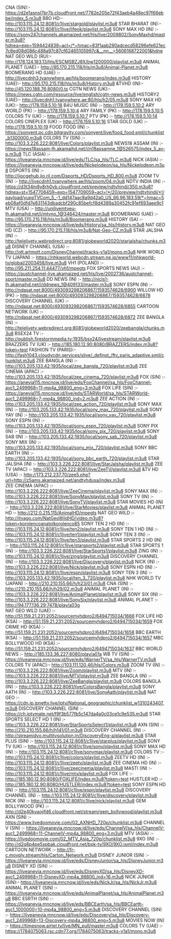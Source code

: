 CNA (SIN):- https://d2e1asnsl7br7b.cloudfront.net/7782e205e72f43aeb4a48ec97f66ebbe/index_5.m3u8  BBO HD:- http://103.115.24.12:8081/c1live/stargold/playlist.m3u8  STAR BHARAT (IN):-http://103.115.24.12:8081/c1live/lifeok/playlist.m3u8 SONY MAX HD (IN) :- https://sony247channels.akamaized.net/hls/live/2009802/SonyMaxhd/master.m3u8?hdnea=exp=1594424839~acl=/*~hmac=83f1aab290adcecd58296efe621ec7c8ed08d086c488a97c87cf62465105997c&__nn__=5606168722001&hdne  NAT GEO WILD (RU):- http://178.124.183.13/hls/ESCMSBZJ8X/bw1200000/playlist.m3u8  ANIMAL PLANET (UAE):- http://95.170.215.118/hls/m3u8/Animal-Planet.m3u8  BOOMERANG HD (UAE) :- http://livecdnh3.tvanywhere.ae/hls/boomerang/index.m3u8  HISTORY (UAE):- http://95.170.215.118/hls/m3u8/History.m3u8   &TVHD (IN):- http://45.120.188.76:8080/0.ts  CGTN NEWS (UK):- https://news.cgtn.com/resource/live/english/cgtn-news.m3u8  HISTORY2 (UAE):- http://livecdnh1.tvanywhere.ae:80/hls/h2/05.m3u8  SONY MAX HD (UK):- http://178.159.5.10:18  B4U MUSIC (IN) :- http://178.159.5.10:2  ARY WORLD (PK) :- http://178.159.5.10:4  ARY FAMILY (PK) :-
http://178.159.5.10:5   COLORS TV (UK) :- http://178.159.5.10:7   PTV (PK) :- http://178.159.5.10:14   COLORS CINEPLEX (UK) :- http://178.159.5.10:16   STAR GOLD (UK) :- http://178.159.5.10:19   FOOD FOOD (IN) :- https://sonyent.pc.cdn.bitgravity.com/sonyent/live/food_food.smil/chunklist_b1300000.m3u8   COLORS TV (SIN) :- http://103.3.226.222:8081/live/Colors/playlist.m3u8 NEWS18 ASSAM (IN) :- https://news18assam-lh.akamaihd.net/i/n18assamne_1@526575/index_5_av-p.m3u8   TLC (ASIA) :- https://liveanevia.mncnow.id/live/eds/TLC/sa_hls/TLC.m3u8    NICK (ASIA) :- https://liveanevia.mncnow.id/live/eds/Nickelodeon/sa_hls/Nickelodeon.m3u8   DSPORTS (IN) :- http://jiocgehub.jio.ril.com/Dsports_HD/Dsports_HD_800.m3u8  ZOOM TV (IN) :- http://livecdnh1.tvanywhere.ae/hls/zoom/04.m3u8    NDTV INDIA (IN) :- https://d3t34m8y8rh0vb.cloudfront.net/preview/ndtvhindi/350.m3u8?hdnea=st=1547708459~exp=1547709059~acl=!*/20/preview/ndtvhindi/*!/payload/yuppTVCom_5_-1_dd147aac8a9d42a0_US_66.96.183.59/*~hmac=5eb08af0dfd7e831143dbadcbf290c85befcf8d4389a30452fc91ef693aee9c1   MTV (USA) :- http://unilivemtveu-lh.akamaihd.net/i/mtvno_1@346424/master.m3u8  BOOMERANG (UAE) :- http://95.170.215.118/hls/m3u8/Boomerang.m3u8  HISTORY (SA) :- https://liveanevia.mncnow.id/live/eds/History/sa_hls/History.m3u8   NAT GEO HD (CZ) :- http://95.170.215.118/hls/m3u8/Nat-Geo-CZ.m3u8   STAR JALSHA (IN) :- http://telelivetv.webredirect.org:8081/globeworld2020/starjalsha/chunks.m3u8  DISNEY CHANNEL (USA) :-  http://ott.artmott.com/DisneyChannel/tracks-v1a1/mono.m3u8  NHK WORLD TV (JAPAN) :- https://nhkworld.webcdn.stream.ne.jp/www11/nhkworld-tv/global/2003458/live.m3u8  VH1 (POLAND) :- http://95.211.254.11:44477/vh1/mpegts  FOX SPORTS NEWS (AU) :- https://austchannel-live.akamaized.net/hls/live/2002736/austchannel-sport/master.m3u8   DD NEWS (IN) :- http://nicls1-lh.akamaihd.net/i/ddnews_1@409133/master.m3u8 SONY ESPN (IN) :-  http://ndasat.net:8000/493093298206867/1593574628/6900   WILLOW HD (PK) :-   http://ndasat.net:8000/493093298206867/1593574628/6878   DISCOVERY CHANNEL (UK) :-  http://ndasat.net:8000/493093298206867/1593574628/6855  CARTOON NETWORK (UK) :- http://ndasat.net:8000/493093298206867/1593574628/6872  ZEE BANGLA (IN) :-  http://telelivetv.webredirect.org:8081/globeworld2020/zeebangla/chunks.m3u8  BSEX24 TV :- http://publish.firestormmedia.tv:1935/bsx24/livestream/playlist.m3u8  BRAZZERS TV (UK) :- http://185.180.12.90:8080/BRAZZERS/index.m3u8?token=test   FASHION TV (PARIS):- http://fash1043.cloudycdn.services/slive/_definst_/ftv_paris_adaptive.smil/chunklist.m3u8   ZEE BANGLA (IN) :- http://103.205.133.42:1935/local/zee_bangla_720/playlist.m3u8  ZEE CINEMA (APAC) :- http://103.205.133.42:1935/local/zee_cinema_720/playlist.m3u8  FOX (SIN) :-  https://anevia115.mncnow.id/live/eds/FoxChannel/sa_hls/FoxChannel-avc1_2499968=11-mp4a_98800_eng=3.m3u8  FOX LIFE (SIN) :-   https://anevia115.mncnow.id/live/eds/STARWorld/sa_hls/STARWorld-avc1_2499968=7-mp4a_98800_ind=2.m3u8   ZEE ACTION (IN) :- http://103.205.133.42:1935/local/zee_action_720/playlist.m3u8  SONY MAX (IN) :-  http://103.205.133.42:1935/local/sony_max_720/playlist.m3u8  SONY YAY (IN) :- http://103.205.133.42:1935/local/sony_yay_720/playlist.m3u8  SONY ESPN (IN) :-  http://103.205.133.42:1935/local/sony_espn_720/playlist.m3u8  SONY PIX (IN) :- http://103.205.133.42:1935/local/sony_pix_720/playlist.m3u8  SONY SAB (IN) :-  http://103.205.133.42:1935/local/sony_sab_720/playlist.m3u8  SONY MIX (IN) :- http://103.205.133.42:1935/local/sony_mix_720/playlist.m3u8  SONY BBC EARTH (IN) :- http://103.205.133.42:1935/local/sony_bbc_earth_720/playlist.m3u8   STAR JALSHA (IN) :- http://103.3.226.222:8081/live/StarJalsha/playlist.m3u8  ZEE TV (APAC) :-  http://103.3.226.222:8081/live/ZeeTV/playlist.m3u8   &TV HD (USA) :-  http://173.212.237.70/zee5.php?url=http://z5ams.akamaized.net/andtvhdusa/index.m3u8    
ZEE CINEMA (APAC) :- http://103.3.226.222:8081/live/ZeeCinema/playlist.m3u8  SONY MAX (IN) :- http://103.3.226.222:8081/live/SonyMax/playlist.m3u8  SONY TV (IN) :- http://103.3.226.222:8081/live/SonyTV/playlist.m3u8  STAR MOVIES HD (IN) :- http://103.3.226.222:8081/live/StarMovies/playlist.m3u8  ANIMAL PLANET HD :- http://212.0.215.115/AnimalHD/mpegts  NAT GEO WILD :- http://itvago.com/NatGeoWildHD/video.m3u8?token=korolencoanatolkorolenco85  SONY TEN 2 HD (IN) :- http://103.115.24.12:8081/c1live/ten2/playlist.m3u8  SONY TEN 1 HD (IN) :- http://103.115.24.12:8081/c1live/ten1/playlist.m3u8  SONY TEN 3 (IN) :- http://103.115.24.12:8081/c1live/ten3/playlist.m3u8  STAR SPORTS 2 HD (IN) :- http://103.115.24.12:8081/c1live/starsports2/playlist.m3u8  STAR SPORTS 1 (IN) :- http://103.3.226.222:8081/live/StarSports1/playlist.m3u8  ZING (IN) :- http://103.115.24.12:8081/c1live/zing/playlist.m3u8  DISCOVERY CHANNEL (IN) :- http://103.3.226.222:8081/live/Discovery/playlist.m3u8  NICK (IN) :- http://103.3.226.222:8081/live/Nick/playlist.m3u8   SONY ESPN HD (IN) :- http://103.115.24.12:8081/c1live/espn/playlist.m3u8  SONY TEN 3 (IN) :- http://103.205.133.42:1935/local/ten_3_720/playlist.m3u8  NHK WORLD TV (JAPAN) :- http://210.210.155.66/h/h23/01.m3u8  CNA (SIN) :- http://210.210.155.66/h/h29/02.m3u8  ANIMAL PLANET (IN) :- http://103.3.226.222:8081/live/AnimalPlanet/playlist.m3u8  SONY SIX (IN) :- http://103.3.226.222:8081/live/SonySix/playlist.m3u8  ANIMAL PLANET :- http://94.177.136.29:7478/play/a03g  
NAT GEO WILD (UAE) :- http://51.159.21.231:2052/sourcemyhdpro2/6494715034/1666  FOX LIFE HD (KSA) :- http://51.159.21.231:2052/sourcemyhdpro2/6494715034/1659   FOX CRIME HD (KSA) :- http://51.159.21.231:2052/sourcemyhdpro2/6494715034/1658   BBC EARTH (KSA) :- http://51.159.21.231:2052/sourcemyhdpro2/6494715034/1657  MBC BOLLYWOOD HD (KSA) :- http://51.159.21.231:2052/sourcemyhdpro2/6494715034/1637  BBC WORLD NEWS :- http://185.133.36.227:8080/play/a01a  WB TV (SIN) :- https://liveanevia.mncnow.id/live/eds/WarnerTV/sa_hls/WarnerTV.m3u8  COLORS TV (APAC):- http://103.111.120.46/hls/Colors.m3u8   ZOOM TV (IN) :- http://103.3.226.222:8081/live/Zoom/playlist.m3u8   MTV (IN) :- http://103.3.226.222:8081/live/MTV/playlist.m3u8  ZEE BANGLA (IN) :- http://103.3.226.222:8081/live/ZeeBangla/playlist.m3u8  COLORS BANGLA (IN) :- http://103.3.226.222:8081/live/ColorsBangla/playlist.m3u8  SONY AATH (IN) :- http://103.3.226.222:8081/live/SonyAath/playlist.m3u8  NAT GEO :- https://cdn.jp.jpnettv.live/jptv/National_geographic/chunklist_w1310243407.m3u8  DISCOVERY CHANNEL (SIN) :- https://ch.iptvmate.net/f9f3b577fb5c147da4a0c03ce1c9e535.m3u8  STAR SPORTS SELECT HD 1 (IN) :- http://103.3.226.222:8081/live/StarSportsSelect1/playlist.m3u8  AXN (SIN) :- http://210.210.155.66/h/h141/01.m3u8  DISCOVERY CHANNEL (IN) :- http://streamidvo.multitvsolution.in/DiscoveryEng-a/playlist.m3u8 STAR PLUS (SIN) :- http://103.115.24.12:8081/c1live/starplus/playlist.m3u8  SONY TV (UK) :- http://103.115.24.12:8081/c1live/sony/playlist.m3u8  SONY MAX HD (IN) :- http://103.115.24.12:8081/c1live/sonymax/playlist.m3u8  COLORS TV :- http://103.115.24.12:8081/c1live/colors/playlist.m3u8   ZEETV HD (IN) :- http://103.115.24.12:8081/c1live/zeetv/playlist.m3u8  ZEE CINEMA HD (IN) :- http://103.115.24.12:8081/c1live/zeecinema/playlist.m3u8  MASTI (IN) :- http://103.115.24.12:8081/c1live/mtv/playlist.m3u8  FOX LIFE :- http://185.180.12.90:8080/FOXLIFE/index.m3u8?token=test  HUSTLER HD :- http://185.180.12.90:8080/HUSTLER/index.m3u8?token=test  SONY ESPN HD (IN) :- http://103.115.24.12:8081/c1live/espn/playlist.m3u8  DISCOVERY CHANNEL (IN) :- http://103.115.24.12:8081/c1live/discovery/playlist.m3u8  NICK (IN) :- http://103.115.24.12:8081/c1live/nick/playlist.m3u8   GEM BOLLYWOOD (PK) :- http://d2e40kvaojifd6.cloudfront.net/stream/gem_bollywood/playlist.m3u8  AXN (SIN) :- https://www.livedoomovie.com/02_AXNHD_720p/chunklist.m3u8  CHANNEL V (SIN) :- https://liveanevia.mncnow.id/live/eds/ChannelV/sa_hls/ChannelV-avc1_2499968=11-ChannelV-mp4a_98800_eng=3.m3u8  MTV (ASIA) :-https://livedoomovie.com/02_MTV_Asia_720p/chunklist.m3u8  9XO (IN) :- http://d2q8p4pe5spbak.cloudfront.net/bpk-tv/9XO/9XO.isml/index.m3u8  CARTOON NETWORK :- http://fr-c.movply.stream/hls/Carton_Network.m3u8  DISNEY JUNIOR (SIN) :- https://liveanevia.mncnow.id/live/eds/DisneyJunior/sa_hls/DisneyJunior.m3u8  DISNEY XD (SIN) :- https://liveanevia.mncnow.id/live/eds/DisneyXD/sa_hls/DisneyXD-avc1_2499968=11-DisneyXD-mp4a_98800_ind=16.m3u8 NICK JUNIOR (SIN):- https://liveanevia.mncnow.id/live/eds/NickJr/sa_hls/NickJr.m3u8 ANIMAL PLANET (SIN) :- https://liveanevia.mncnow.id/live/eds/AnimalPlanet/sa_hls/AnimalPlanet.m3u8 BBC ESRTH (SIN) :- https://liveanevia.mncnow.id/live/eds/BBCEarth/sa_hls/BBCEarth-avc1_1000000=10-mp4a_98800_eng=5.m3u8  DISCOVERY CHANNEL (SIN) :- https://liveanevia.mncnow.id/live/eds/Discovery/sa_hls/Discovery-avc1_2499968=13-Discovery-mp4a_98800_eng=5.m3u8  MOVIES NOW (IN) :- https://timesnow.airtel.tv/live/MN_pull/master.m3u8  COLORS TV (UAE) :- https://1784075063.rsc.cdn77.org/1784075063/tracks-v1a1/mono.m3u8  
